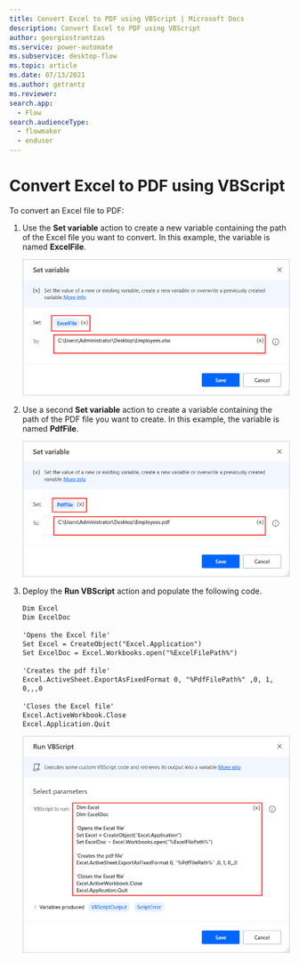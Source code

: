 ```yaml
---
title: Convert Excel to PDF using VBScript | Microsoft Docs
description: Convert Excel to PDF using VBScript
author: georgiostrantzas
ms.service: power-automate
ms.subservice: desktop-flow
ms.topic: article
ms.date: 07/13/2021
ms.author: getrantz
ms.reviewer:
search.app: 
  - Flow
search.audienceType: 
  - flowmaker
  - enduser
---
```


# Convert Excel to PDF using VBScript

To convert an Excel file to PDF:

1. Use the **Set variable** action to create a new variable containing the path of the Excel file you want to convert. In this example, the variable is named **ExcelFile**.

    ![The Set variable action containing the Excel file path.](media/convert-excel-pdf-vbscript/set-variable-action-excel-file.png)

1. Use a second **Set variable** action to create a variable containing the path of the PDF file you want to create. In this example, the variable is named **PdfFile**.

    ![The Set variable action containing the pdf file path.](media/convert-excel-pdf-vbscript/set-variable-action-pdf-file.png)

1. Deploy the **Run VBScript** action and populate the following code. 

    ``` VBScript
    Dim Excel
    Dim ExcelDoc

    'Opens the Excel file'
    Set Excel = CreateObject("Excel.Application")
    Set ExcelDoc = Excel.Workbooks.open("%ExcelFilePath%")

    'Creates the pdf file'
    Excel.ActiveSheet.ExportAsFixedFormat 0, "%PdfFilePath%" ,0, 1, 0,,,0

    'Closes the Excel file'
    Excel.ActiveWorkbook.Close
    Excel.Application.Quit
    ```

    ![The configured Run VBScript action.](media/convert-excel-pdf-vbscript/run-vbscript-action.png)
